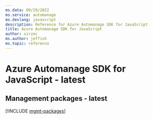 ```yaml
---
ms.data: 09/29/2022
ms.service: automanage
ms.devlang: javascript
description: Reference for Azure Automanage SDK for JavaScript
title: Azure Automanage SDK for JavaScript
author: xirzec
ms.author: jeffish
ms.topic: reference
---
```

# Azure Automanage SDK for JavaScript - latest

## Management packages - latest
[!INCLUDE [mgmt-packages](automanage-mgmt-index.md)]